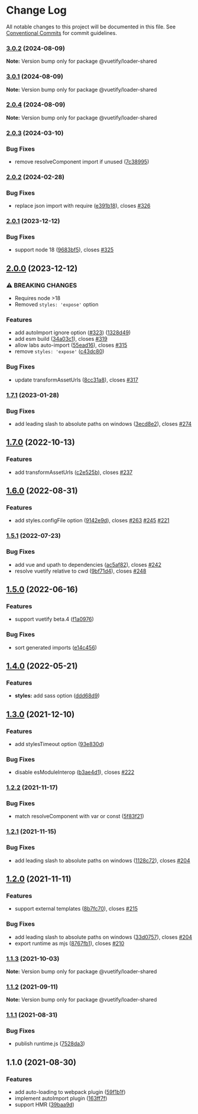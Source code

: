 # Change Log

All notable changes to this project will be documented in this file.
See [Conventional Commits](https://conventionalcommits.org) for commit guidelines.

### [3.0.2](https://github.com/shreymahendru/vuetify-loader/compare/@vuetify/loader-shared@3.0.1...@vuetify/loader-shared@3.0.2) (2024-08-09)

**Note:** Version bump only for package @vuetify/loader-shared





### [3.0.1](https://github.com/vuetifyjs/vuetify-loader/compare/@vuetify/loader-shared@2.0.4...@vuetify/loader-shared@3.0.1) (2024-08-09)

**Note:** Version bump only for package @vuetify/loader-shared





### [2.0.4](https://github.com/vuetifyjs/vuetify-loader/compare/@vuetify/loader-shared@2.0.3...@vuetify/loader-shared@2.0.4) (2024-08-09)

**Note:** Version bump only for package @vuetify/loader-shared





### [2.0.3](https://github.com/vuetifyjs/vuetify-loader/compare/@vuetify/loader-shared@2.0.2...@vuetify/loader-shared@2.0.3) (2024-03-10)


### Bug Fixes

* remove resolveComponent import if unused ([7c38995](https://github.com/vuetifyjs/vuetify-loader/commit/7c389951c26d62dc02ff9c9b3737d1585e0284a0))



### [2.0.2](https://github.com/vuetifyjs/vuetify-loader/compare/@vuetify/loader-shared@2.0.1...@vuetify/loader-shared@2.0.2) (2024-02-28)


### Bug Fixes

* replace json import with require ([e391b18](https://github.com/vuetifyjs/vuetify-loader/commit/e391b185fea33719f0dcbc36f8ae285515b61aae)), closes [#326](https://github.com/vuetifyjs/vuetify-loader/issues/326)



### [2.0.1](https://github.com/vuetifyjs/vuetify-loader/compare/@vuetify/loader-shared@2.0.0...@vuetify/loader-shared@2.0.1) (2023-12-12)


### Bug Fixes

* support node 18 ([9683bf5](https://github.com/vuetifyjs/vuetify-loader/commit/9683bf54ad3b26a6553574a1be6a6c3c95fc3afd)), closes [#325](https://github.com/vuetifyjs/vuetify-loader/issues/325)



## [2.0.0](https://github.com/vuetifyjs/vuetify-loader/compare/@vuetify/loader-shared@1.7.1...@vuetify/loader-shared@2.0.0) (2023-12-12)


### ⚠ BREAKING CHANGES

* Requires node >18
* Removed `styles: 'expose'` option

### Features

* add autoImport ignore option ([#323](https://github.com/vuetifyjs/vuetify-loader/issues/323)) ([1328d49](https://github.com/vuetifyjs/vuetify-loader/commit/1328d492abcf4612f336b6ad1d014f1ed250793c))
* add esm build ([34a03c1](https://github.com/vuetifyjs/vuetify-loader/commit/34a03c152e04e16694ca43c255a08edf3a2bd382)), closes [#319](https://github.com/vuetifyjs/vuetify-loader/issues/319)
* allow labs auto-import ([55ead16](https://github.com/vuetifyjs/vuetify-loader/commit/55ead1692cd857a15e7595d14e97766c57651f0b)), closes [#315](https://github.com/vuetifyjs/vuetify-loader/issues/315)
* remove `styles: 'expose'` ([c43dc80](https://github.com/vuetifyjs/vuetify-loader/commit/c43dc804811bf22be920ac72a38e7b4c193bca3b))


### Bug Fixes

* update transformAssetUrls ([8cc31a8](https://github.com/vuetifyjs/vuetify-loader/commit/8cc31a8db7e325aa779c0bfb0e55186afe6db736)), closes [#317](https://github.com/vuetifyjs/vuetify-loader/issues/317)



### [1.7.1](https://github.com/vuetifyjs/vuetify-loader/compare/@vuetify/loader-shared@1.7.0...@vuetify/loader-shared@1.7.1) (2023-01-28)


### Bug Fixes

* add leading slash to absolute paths on windows ([3ecd8e2](https://github.com/vuetifyjs/vuetify-loader/commit/3ecd8e2d8034137ca47ad8325df960dfb0efc08e)), closes [#274](https://github.com/vuetifyjs/vuetify-loader/issues/274)



## [1.7.0](https://github.com/vuetifyjs/vuetify-loader/compare/@vuetify/loader-shared@1.6.0...@vuetify/loader-shared@1.7.0) (2022-10-13)


### Features

* add transformAssetUrls ([c2e525b](https://github.com/vuetifyjs/vuetify-loader/commit/c2e525b3a3ad5582ffc50216a94c47b94f1c8fc9)), closes [#237](https://github.com/vuetifyjs/vuetify-loader/issues/237)



## [1.6.0](https://github.com/vuetifyjs/vuetify-loader/compare/@vuetify/loader-shared@1.5.1...@vuetify/loader-shared@1.6.0) (2022-08-31)


### Features

* add styles.configFile option ([9142e9d](https://github.com/vuetifyjs/vuetify-loader/commit/9142e9d644ba1e4f86486440c29a318704090636)), closes [#263](https://github.com/vuetifyjs/vuetify-loader/issues/263) [#245](https://github.com/vuetifyjs/vuetify-loader/issues/245) [#221](https://github.com/vuetifyjs/vuetify-loader/issues/221)



### [1.5.1](https://github.com/vuetifyjs/vuetify-loader/compare/@vuetify/loader-shared@1.5.0...@vuetify/loader-shared@1.5.1) (2022-07-23)


### Bug Fixes

* add vue and upath to dependencies ([ac5af82](https://github.com/vuetifyjs/vuetify-loader/commit/ac5af823f1bfd8bc79dc3eb353eed64adef34421)), closes [#242](https://github.com/vuetifyjs/vuetify-loader/issues/242)
* resolve vuetify relative to cwd ([9bf71d4](https://github.com/vuetifyjs/vuetify-loader/commit/9bf71d4fd8596cf8333e3041f4307a851c7aba6a)), closes [#248](https://github.com/vuetifyjs/vuetify-loader/issues/248)



## [1.5.0](https://github.com/vuetifyjs/vuetify-loader/compare/@vuetify/loader-shared@1.4.0...@vuetify/loader-shared@1.5.0) (2022-06-16)


### Features

* support vuetify beta.4 ([f1a0976](https://github.com/vuetifyjs/vuetify-loader/commit/f1a09765e568c7ee5481dd576765939ffc1fe534))


### Bug Fixes

* sort generated imports ([e14c456](https://github.com/vuetifyjs/vuetify-loader/commit/e14c45630442cc235cc670578a56457880e734f1))



## [1.4.0](https://github.com/vuetifyjs/vuetify-loader/compare/@vuetify/loader-shared@1.3.0...@vuetify/loader-shared@1.4.0) (2022-05-21)


### Features

* **styles:** add sass option ([ddd68d9](https://github.com/vuetifyjs/vuetify-loader/commit/ddd68d99aedaa0088c5d89740d1a9b9c1bb74808))



## [1.3.0](https://github.com/vuetifyjs/vuetify-loader/compare/@vuetify/loader-shared@1.2.2...@vuetify/loader-shared@1.3.0) (2021-12-10)


### Features

* add stylesTimeout option ([93e830d](https://github.com/vuetifyjs/vuetify-loader/commit/93e830dd728610bfa83c5a93f85fcca6acb4f59d))


### Bug Fixes

* disable esModuleInterop ([b3ae4d1](https://github.com/vuetifyjs/vuetify-loader/commit/b3ae4d17e4319ab1b8c550d50b0cc2737a8d0719)), closes [#222](https://github.com/vuetifyjs/vuetify-loader/issues/222)



### [1.2.2](https://github.com/vuetifyjs/vuetify-loader/compare/@vuetify/loader-shared@1.2.1...@vuetify/loader-shared@1.2.2) (2021-11-17)


### Bug Fixes

* match resolveComponent with var or const ([5f83f21](https://github.com/vuetifyjs/vuetify-loader/commit/5f83f215e82b6637230ac3808d09c1e106d892ec))



### [1.2.1](https://github.com/vuetifyjs/vuetify-loader/compare/@vuetify/loader-shared@1.2.0...@vuetify/loader-shared@1.2.1) (2021-11-15)


### Bug Fixes

* add leading slash to absolute paths on windows ([1128c72](https://github.com/vuetifyjs/vuetify-loader/commit/1128c721d87ba64a4143c6a7f6fbeb86ac3aa25a)), closes [#204](https://github.com/vuetifyjs/vuetify-loader/issues/204)



## [1.2.0](https://github.com/vuetifyjs/vuetify-loader/compare/@vuetify/loader-shared@1.1.3...@vuetify/loader-shared@1.2.0) (2021-11-11)


### Features

* support external templates ([8b7fc70](https://github.com/vuetifyjs/vuetify-loader/commit/8b7fc7082cf177e122d83b97ec0521092c044a77)), closes [#215](https://github.com/vuetifyjs/vuetify-loader/issues/215)


### Bug Fixes

* add leading slash to absolute paths on windows ([33d0757](https://github.com/vuetifyjs/vuetify-loader/commit/33d0757e5de3278fb17a299141f87024bdd936d3)), closes [#204](https://github.com/vuetifyjs/vuetify-loader/issues/204)
* export runtime as mjs ([8767fb1](https://github.com/vuetifyjs/vuetify-loader/commit/8767fb1c227320e63c0259b630cdf52756218e23)), closes [#210](https://github.com/vuetifyjs/vuetify-loader/issues/210)



### [1.1.3](https://github.com/vuetifyjs/vuetify-loader/compare/@vuetify/loader-shared@1.1.2...@vuetify/loader-shared@1.1.3) (2021-10-03)

**Note:** Version bump only for package @vuetify/loader-shared





### [1.1.2](https://github.com/vuetifyjs/vuetify-loader/compare/@vuetify/loader-shared@1.1.1...@vuetify/loader-shared@1.1.2) (2021-09-11)

**Note:** Version bump only for package @vuetify/loader-shared





### [1.1.1](https://github.com/vuetifyjs/vuetify-loader/compare/@vuetify/loader-shared@1.1.0...@vuetify/loader-shared@1.1.1) (2021-08-31)


### Bug Fixes

* publish runtime.js ([7528da3](https://github.com/vuetifyjs/vuetify-loader/commit/7528da3f4f225521bcfa8bea7583590be24a7e38))



## 1.1.0 (2021-08-30)


### Features

* add auto-loading to webpack plugin ([59f1b1f](https://github.com/vuetifyjs/vuetify-loader/commit/59f1b1f6f805cdab9cacd0372b394df3dafb4698))
* implement autoImport plugin ([163ff7f](https://github.com/vuetifyjs/vuetify-loader/commit/163ff7f25c2e8cb65bc6461f4399b52e53b77612))
* support HMR ([39baa9d](https://github.com/vuetifyjs/vuetify-loader/commit/39baa9dd70a52656af8f7508a1e095a468483d19))
